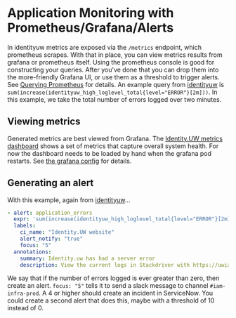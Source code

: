 # Application Monitoring with Prometheus/Grafana/Alerts

In identityuw metrics are exposed via the `/metrics` endpoint, which prometheus
scrapes. With that in place, you can view metrics results from grafana or
prometheus itself. Using the prometheus console is good for constructing your
queries. After you've done that you can drop them into the more-friendly Grafana
UI, or use them as a threshold to trigger alerts. See
[Querying Prometheus](https://prometheus.io/docs/prometheus/latest/querying/basics/)
for details. An example query from [identityuw](https://github.com/UWIT-IAM/gcp-k8/tree/master/prod/identityuw/prometheus) is
`sum(increase(identityuw_high_loglevel_total{level="ERROR"}[2m]))`. In this
example, we take the total number of errors logged over two minutes.

## Viewing metrics

Generated metrics are best viewed from Grafana. The 
[Identity.UW metrics dashboard](https://uwiam.page.link/grafana) shows a set of
metrics that capture overall system health. For now the dashboard needs to be loaded
by hand when the grafana pod restarts. See
[the grafana config](https://github.com/UWIT-IAM/gcp-k8/tree/master/etc) for details.

## Generating an alert

With this example, again from [identityuw](https://github.com/UWIT-IAM/gcp-k8/tree/master/prod/identityuw/prometheus)...

```yaml
- alert: application_errors
  expr: 'sum(increase(identityuw_high_loglevel_total{level="ERROR"}[2m])) > 0'
  labels:
    ci_name: "Identity.UW website"
    alert_notify: "true"
    focus: "5"
  annotations:
    summary: Identity.uw has had a server error
    description: View the current logs in Stackdriver with https://uwiam.page.link/errors.
```

We say that if the number of errors logged is ever greater than zero, then create
an alert. `focus: "5"` tells it to send a slack message to channel `#iam-infra-prod`.
A 4 or higher should create an incident in ServiceNow. You could create a second
alert that does this, maybe with a threshold of 10 instead of 0.
